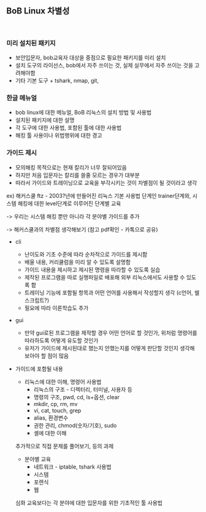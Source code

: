 ## BoB Linux 차별성
</br>

### 미리 설치된 패키지
 - 보안입문자, bob교육자 대상을 중점으로 필요한 패키지를 미리 설치
 - 설치 도구의 라이선스, bob에서 자주 쓰이는 것, 실제 실무에서 자주 쓰이는 것을 고려해야함
 - 기타 기본 도구 + tshark, nmap, git, 

### 한글 메뉴얼
 - bob linux에 대한 메뉴얼, BoB 리눅스의 설치 방법 및 사용법
 - 설치된 패키지에 대한 설명
 - 각 도구에 대한 사용법, 포함된 툴에 대한 사용법
 - 해킹 툴 사용이나 위법행위에 대한 경고

### 가이드 제시
 - 모의해킹 목적으로는 현재 칼리가 너무 잘되어있음
 - 하지만 처음 입문자는 칼리를 쓸줄 모르는 경우가 대부분
 - 따라서 가이드와 트레이닝으로 교육을 부각시키는 것이 차별점이 될 것이라고 생각

ex) 해커스쿨 ftz - 2003?년에 만들어진 리눅스 기본 사용법 단계인 trainer단계와, 시스템 해킹에 대한 level단계로 이루어진 단계별 교육

-> 우리는 시스템 해킹 뿐만 아니라 각 분야별 가이드를 추가

-> 해커스쿨과의 차별점 생각해보기 (참고 pdf확인 - 카톡으로 공유)


 - cli
   - 난이도와 기초 수준에 따라 순차적으로 가이드를 제시함
   - 배울 내용, 커리큘럼을 미리 알 수 있도록 설명함
   - 가이드 내용을 제시하고 제시된 명령을 따라할 수 있도록 실습
   - 제작된 프로그램을 따로 실행파일로 배포해 외부 리눅스에서도 사용할 수 있도록 함
   - 트레이닝 기능에 포함될 항목과 어떤 언어를 사용해서 작성할지 생각 (c언어, 쉘 스크립트?)
   - 필요에 따라 이론학습도 추가

 - gui
   - 만약 gui로된 프로그램을 제작할 경우 어떤 언어로 할 것인가, 위처럼 명령어를 따라하도록 어떻게 유도할 것인가
   - 유저가 가이드에 제시된대로 했는지 안했는지를 어떻게 판단할 것인지 생각해보아야 할 점이 많음

 - 가이드에 포함될 내용
   - 리눅스에 대한 이해, 명령어 사용법
     - 리눅스의 구조 - 디렉터리, 터미널, 사용자 등
     - 명령의 구조, pwd, cd, ls+옵션, clear
     - mkdir, cp, rm, mv
     - vi, cat, touch, grep
     - alias, 환경변수
     - 권한 관리, chmod(숫자/기호), sudo
     - 셸에 대한 이해

   추가적으로 직접 문제를 풀어보기, 등의 과제


   - 분야별 교육
     - 네트워크 - iptable, tshark 사용법
     - 시스템
     - 포렌식
     - 웹
   
   심화 교육보다는 각 분야에 대한 입문자를 위한 기초적인 툴 사용법
